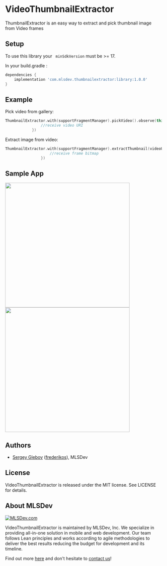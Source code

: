 # VideoThumbnailExtractor

ThumbnailExtractor is an easy way to extract and pick thumbnail image from Video frames

## Setup

To use this library your ` minSdkVersion` must be >= 17.

In your build.gradle :

```gradle
dependencies {
    implementation 'com.mlsdev.thumbnailextractor:library:1.0.0'    
}
```

## Example

Pick video from gallery:

```kotlin
ThumbnailExtractor.with(supportFragmentManager).pickVideo().observe(this, Observer<Uri> { result ->
                //receive video URI
            })
```

Extract image from video:

```kotlin
ThumbnailExtractor.with(supportFragmentManager).extractThumbnail(videoUri).observe(this, Observer {
                    //receive frame bitmap
                })
```

## Sample App
<img src="https://user-images.githubusercontent.com/1778155/52572494-9a0ec080-2e20-11e9-9494-48793d7f95a6.png" width="400">
<img src="https://user-images.githubusercontent.com/1778155/52572495-9a0ec080-2e20-11e9-91ab-91188246addb.png" width="400">

## Authors
* [Sergey Glebov](mailto:glebov@mlsdev.com) ([frederikos][github-frederikos]), MLSDev 

## License
VideoThumbnailExtractor is released under the MIT license. See LICENSE for details.

## About MLSDev

[<img src="https://cloud.githubusercontent.com/assets/1778155/11761239/ccfddf60-a0c2-11e5-8f2a-8573029ab09d.png" alt="MLSDev.com">][mlsdev]

VideoThumbnailExtractor is maintained by MLSDev, Inc. We specialize in providing all-in-one solution in mobile and web development. Our team follows Lean principles and works according to agile methodologies to deliver the best results reducing the budget for development and its timeline. 

Find out more [here][mlsdev] and don't hesitate to [contact us][contact]!

[mlsdev]: http://mlsdev.com
[contact]: http://mlsdev.com/contact_us
[github-frederikos]: https://github.com/frederikos

